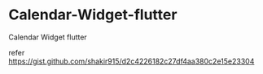 # Calendar-Widget-flutter
Calendar Widget flutter

refer https://gist.github.com/shakir915/d2c4226182c27df4aa380c2e15e23304
